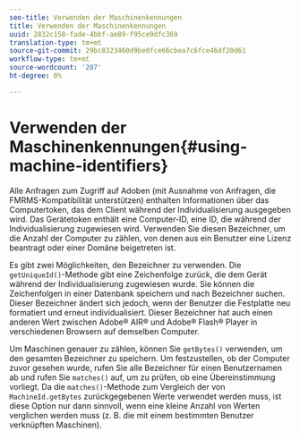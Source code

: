 ```yaml
---
seo-title: Verwenden der Maschinenkennungen
title: Verwenden der Maschinenkennungen
uuid: 2832c158-fade-4bbf-ae89-f95ce9dfc369
translation-type: tm+mt
source-git-commit: 29bc8323460d9be0fce66cbea7c6fce46df20d61
workflow-type: tm+mt
source-wordcount: '207'
ht-degree: 0%

---
```



# Verwenden der Maschinenkennungen{#using-machine-identifiers}

Alle Anfragen zum Zugriff auf Adoben (mit Ausnahme von Anfragen, die FMRMS-Kompatibilität unterstützen) enthalten Informationen über das Computertoken, das dem Client während der Individualisierung ausgegeben wird. Das Gerätetoken enthält eine Computer-ID, eine ID, die während der Individualisierung zugewiesen wird. Verwenden Sie diesen Bezeichner, um die Anzahl der Computer zu zählen, von denen aus ein Benutzer eine Lizenz beantragt oder einer Domäne beigetreten ist.

Es gibt zwei Möglichkeiten, den Bezeichner zu verwenden. Die `getUniqueId()`-Methode gibt eine Zeichenfolge zurück, die dem Gerät während der Individualisierung zugewiesen wurde. Sie können die Zeichenfolgen in einer Datenbank speichern und nach Bezeichner suchen. Dieser Bezeichner ändert sich jedoch, wenn der Benutzer die Festplatte neu formatiert und erneut individualisiert. Dieser Bezeichner hat auch einen anderen Wert zwischen Adobe® AIR® und Adobe® Flash® Player in verschiedenen Browsern auf demselben Computer.

Um Maschinen genauer zu zählen, können Sie `getBytes()` verwenden, um den gesamten Bezeichner zu speichern. Um festzustellen, ob der Computer zuvor gesehen wurde, rufen Sie alle Bezeichner für einen Benutzernamen ab und rufen Sie `matches()` auf, um zu prüfen, ob eine Übereinstimmung vorliegt. Da die `matches()`-Methode zum Vergleich der von `MachineId.getBytes` zurückgegebenen Werte verwendet werden muss, ist diese Option nur dann sinnvoll, wenn eine kleine Anzahl von Werten verglichen werden muss (z. B. die mit einem bestimmten Benutzer verknüpften Maschinen).
